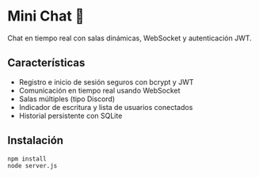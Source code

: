 # Mini Chat 💬

Chat en tiempo real con salas dinámicas, WebSocket y autenticación JWT.

## Características
- Registro e inicio de sesión seguros con bcrypt y JWT
- Comunicación en tiempo real usando WebSocket
- Salas múltiples (tipo Discord)
- Indicador de escritura y lista de usuarios conectados
- Historial persistente con SQLite

## Instalación
```bash
npm install
node server.js
